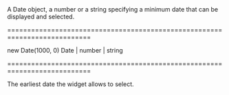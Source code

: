 <!--**
/*-------------------------------------------
    Auto-generated file. Do not modify.
-------------------------------------------

**-->
<!--d-->A Date object, a number or a string specifying a minimum date that can be displayed and selected.<!--/d-->
===========================================================================
<!--default-->new Date(1000, 0)<!--/default-->
<!--type-->Date | number | string<!--/type-->
===========================================================================

<!--shortDescription-->
The earliest date the widget allows to select.
<!--/shortDescription-->

<!--fullDescription-->

<!--/fullDescription-->